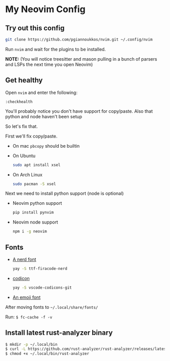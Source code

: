 # My Neovim Config

## Try out this config

```sh
git clone https://github.com/pgiannoukkos/nvim.git ~/.config/nvim
```

Run `nvim` and wait for the plugins to be installed.

**NOTE:** (You will notice treesitter and mason pulling in a bunch of parsers and LSPs the next time you open Neovim)

## Get healthy

Open `nvim` and enter the following:

```
:checkhealth
```

You'll probably notice you don't have support for copy/paste. Also that python and node haven't been setup

So let's fix that.

First we'll fix copy/paste.

- On mac `pbcopy` should be builtin

- On Ubuntu

    ```sh
    sudo apt install xsel
    ```

- On Arch Linux

    ```sh
    sudo pacman -S xsel
    ```

Next we need to install python support (node is optional)

- Neovim python support

    ```sh
    pip install pynvim
    ```

- Neovim node support

    ```sh
    npm i -g neovim
    ```

## Fonts

- [A nerd font](https://github.com/ryanoasis/nerd-fonts)
    ```sh
    yay -S ttf-firacode-nerd
    ```
- [codicon](https://github.com/microsoft/vscode-codicons/raw/main/dist/codicon.ttf)
    ```sh
    yay -S vscode-codicons-git
    ```
- [An emoji font](https://github.com/googlefonts/noto-emoji/blob/main/fonts/NotoColorEmoji.ttf)

After moving fonts to `~/.local/share/fonts/`

Run: `$ fc-cache -f -v`

## Install latest rust-analyzer binary

```sh
$ mkdir -p ~/.local/bin
$ curl -L https://github.com/rust-analyzer/rust-analyzer/releases/latest/download/rust-analyzer-x86_64-unknown-linux-gnu.gz | gunzip -c - > ~/.local/bin/rust-analyzer
$ chmod +x ~/.local/bin/rust-analyzer
```

